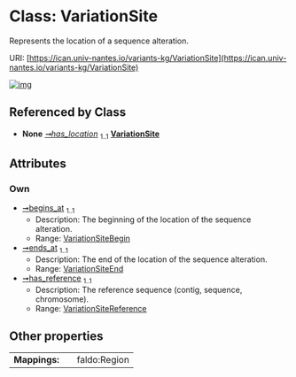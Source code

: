 
# Class: VariationSite

Represents the location of a sequence alteration.

URI: [https://ican.univ-nantes.io/variants-kg/VariationSite](https://ican.univ-nantes.io/variants-kg/VariationSite)


[![img](https://yuml.me/diagram/nofunky;dir:TB/class/[VariationSiteReference],[VariationSiteEnd],[VariationSiteBegin],[VariationSiteReference]<has_reference%201..1-++[VariationSite],[VariationSiteEnd]<ends_at%201..1-++[VariationSite],[VariationSiteBegin]<begins_at%201..1-++[VariationSite],[SequenceAlteration]++-%20has_location%201..1>[VariationSite],[SequenceAlteration])](https://yuml.me/diagram/nofunky;dir:TB/class/[VariationSiteReference],[VariationSiteEnd],[VariationSiteBegin],[VariationSiteReference]<has_reference%201..1-++[VariationSite],[VariationSiteEnd]<ends_at%201..1-++[VariationSite],[VariationSiteBegin]<begins_at%201..1-++[VariationSite],[SequenceAlteration]++-%20has_location%201..1>[VariationSite],[SequenceAlteration])

## Referenced by Class

 *  **None** *[➞has_location](sequenceAlteration__has_location.md)*  <sub>1..1</sub>  **[VariationSite](VariationSite.md)**

## Attributes


### Own

 * [➞begins_at](variationSite__begins_at.md)  <sub>1..1</sub>
     * Description: The beginning of the location of the sequence alteration.
     * Range: [VariationSiteBegin](VariationSiteBegin.md)
 * [➞ends_at](variationSite__ends_at.md)  <sub>1..1</sub>
     * Description: The end of the location of the sequence alteration.
     * Range: [VariationSiteEnd](VariationSiteEnd.md)
 * [➞has_reference](variationSite__has_reference.md)  <sub>1..1</sub>
     * Description: The reference sequence (contig, sequence, chromosome).
     * Range: [VariationSiteReference](VariationSiteReference.md)

## Other properties

|  |  |  |
| --- | --- | --- |
| **Mappings:** | | faldo:Region |